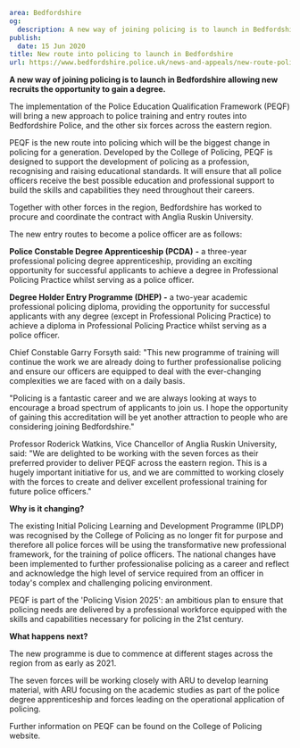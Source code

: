 ```yaml
area: Bedfordshire
og:
  description: A new way of joining policing is to launch in Bedfordshire allowing new recruits the opportunity to gain a degree.
publish:
  date: 15 Jun 2020
title: New route into policing to launch in Bedfordshire
url: https://www.bedfordshire.police.uk/news-and-appeals/new-route-policing-june20
```

**A new way of joining policing is to launch in Bedfordshire allowing new recruits the opportunity to gain a degree.**

The implementation of the Police Education Qualification Framework (PEQF) will bring a new approach to police training and entry routes into Bedfordshire Police, and the other six forces across the eastern region.

PEQF is the new route into policing which will be the biggest change in policing for a generation. Developed by the College of Policing, PEQF is designed to support the development of policing as a profession, recognising and raising educational standards. It will ensure that all police officers receive the best possible education and professional support to build the skills and capabilities they need throughout their careers.

Together with other forces in the region, Bedfordshire has worked to procure and coordinate the contract with Anglia Ruskin University.

The new entry routes to become a police officer are as follows:

**Police Constable Degree Apprenticeship (PCDA)** **-** a three-year professional policing degree apprenticeship, providing an exciting opportunity for successful applicants to achieve a degree in Professional Policing Practice whilst serving as a police officer.

**Degree Holder Entry Programme (DHEP) -** a two-year academic professional policing diploma, providing the opportunity for successful applicants with any degree (except in Professional Policing Practice) to achieve a diploma in Professional Policing Practice whilst serving as a police officer.

Chief Constable Garry Forsyth said: "This new programme of training will continue the work we are already doing to further professionalise policing and ensure our officers are equipped to deal with the ever-changing complexities we are faced with on a daily basis.

"Policing is a fantastic career and we are always looking at ways to encourage a broad spectrum of applicants to join us. I hope the opportunity of gaining this accreditation will be yet another attraction to people who are considering joining Bedfordshire."

Professor Roderick Watkins, Vice Chancellor of Anglia Ruskin University, said: "We are delighted to be working with the seven forces as their preferred provider to deliver PEQF across the eastern region. This is a hugely important initiative for us, and we are committed to working closely with the forces to create and deliver excellent professional training for future police officers."

**Why is it changing?**

The existing Initial Policing Learning and Development Programme (IPLDP) was recognised by the College of Policing as no longer fit for purpose and therefore all police forces will be using the transformative new professional framework, for the training of police officers. The national changes have been implemented to further professionalise policing as a career and reflect and acknowledge the high level of service required from an officer in today's complex and challenging policing environment.

PEQF is part of the 'Policing Vision 2025': an ambitious plan to ensure that policing needs are delivered by a professional workforce equipped with the skills and capabilities necessary for policing in the 21st century.

**What happens next?**

The new programme is due to commence at different stages across the region from as early as 2021.

The seven forces will be working closely with ARU to develop learning material, with ARU focusing on the academic studies as part of the police degree apprenticeship and forces leading on the operational application of policing.

Further information on PEQF can be found on the College of Policing website.
